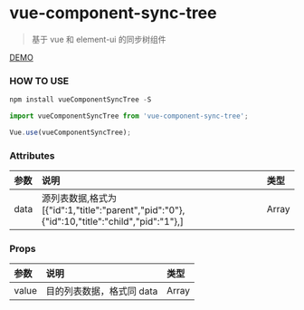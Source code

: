 # vue-component-sync-tree

> 基于 vue 和 element-ui 的同步树组件

[DEMO](https://zero1898.github.io/vue-component-sync-tree/demo/index.html)

### HOW TO USE

```javascript
npm install vueComponentSyncTree -S

import vueComponentSyncTree from 'vue-component-sync-tree';

Vue.use(vueComponentSyncTree);
```

### Attributes

| 参数 | 说明                                                                                        | 类型  |
| :--- | :------------------------------------------------------------------------------------------ | :---- |
| data | 源列表数据,格式为[{"id":1,"title":"parent","pid":"0"},{"id":10,"title":"child","pid":"1"},] | Array |

### Props

| 参数  | 说明                      | 类型  |
| :---- | :------------------------ | :---- |
| value | 目的列表数据，格式同 data | Array |
